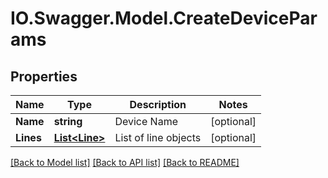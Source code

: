 # IO.Swagger.Model.CreateDeviceParams
## Properties

Name | Type | Description | Notes
------------ | ------------- | ------------- | -------------
**Name** | **string** | Device Name | [optional] 
**Lines** | [**List&lt;Line&gt;**](Line.md) | List of line objects | [optional] 

[[Back to Model list]](../README.md#documentation-for-models) [[Back to API list]](../README.md#documentation-for-api-endpoints) [[Back to README]](../README.md)

